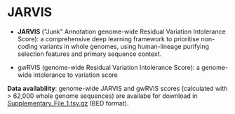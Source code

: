 # JARVIS

- **JARVIS** ("Junk" Annotation genome-wide Residual Variation Intolerance Score): a comprehensive deep learning framework to prioritise non-coding variants in whole genomes, using human-lineage purifying selection features and primary sequence context.

- gwRVIS (genome-wide Residual Variation Intolerance Score): a genome-wide intolerance to variation score


**Data availability**: genome-wide JARVIS and gwRVIS scores (calculated with > 62,000 whole genome sequences) are availabe for download in [Supplementary_File_1.tsv.gz](jarvis-gwrvis-scores/bed/Supplementary_File_1.tsv.gz) (BED format).
